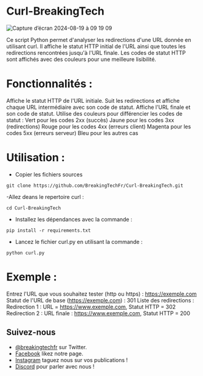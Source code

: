 # Curl-BreakingTech

![Capture d’écran 2024-08-19 à 09 19 09](https://github.com/user-attachments/assets/0a05faea-b578-43cc-a479-8f67668b586b)

Ce script Python permet d'analyser les redirections d'une URL donnée en utilisant curl. Il affiche le statut HTTP initial de l'URL ainsi que toutes les redirections rencontrées jusqu'à l'URL finale. Les codes de statut HTTP sont affichés avec des couleurs pour une meilleure lisibilité.

# Fonctionnalités :
Affiche le statut HTTP de l'URL initiale.
Suit les redirections et affiche chaque URL intermédiaire avec son code de statut.
Affiche l'URL finale et son code de statut.
Utilise des couleurs pour différencier les codes de statut :
Vert pour les codes 2xx (succès)
Jaune pour les codes 3xx (redirections)
Rouge pour les codes 4xx (erreurs client)
Magenta pour les codes 5xx (erreurs serveur)
Bleu pour les autres cas

# Utilisation :
- Copier les fichiers sources
```shell
git clone https://github.com/BreakingTechFr/Curl-BreakingTech.git
```
-Allez deans le repertoire curl : 
```shell
cd Curl-BreakingTech
```
- Installez les dépendances avec la commande :
```shell![Capture d’écran 2024-08-19 à 09 19 09](https://github.com/user-attachments/assets/3a408e51-26b6-4ec0-9738-cd11918b4f17)
pip install -r requirements.txt
```
- Lancez le fichier curl.py en utilisant la commande :
```shell
python curl.py
```
# Exemple : 
Entrez l'URL que vous souhaitez tester (http ou https) : https://exemple.com
Statut de l'URL de base (https://exemple.com) : 301
Liste des redirections :
Redirection 1 : URL = https://www.exemple.com, Statut HTTP = 302
Redirection 2 : URL finale : https://www.exemple.com, Statut HTTP = 200

## Suivez-nous

- [@breakingtechfr](https://twitter.com/BreakingTechFR) sur Twitter.
- [Facebook](https://www.facebook.com/BreakingTechFr/) likez notre page.
- [Instagram](https://www.instagram.com/breakingtechfr/) taguez nous sur vos publications !
- [Discord](https://discord.gg/VYNVBhk) pour parler avec nous !
